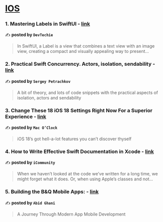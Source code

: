 
<h1><a href=https://medium.com/tag/ios/recommended target="_blank" rel="noopener noreferrer">IOS</a></h1>
<h3>1. Mastering Labels in SwiftUI - <a href="https://medium.com/devtechie/mastering-labels-in-swiftui-2bd1527a118e" target="_blank" rel="noopener noreferrer">link</a></h3>

✍️ **posted by `DevTechie`**

<blockquote>In SwiftUI, a Label is a view that combines a text view with an image view, creating a compact and visually appealing way to present…</blockquote>

<h3>2. Practical Swift Concurrency. Actors, isolation, sendability - <a href="https://medium.com/@petrachkovsergey/practical-swift-concurrency-actors-isolation-sendability-a51343c2e4db" target="_blank" rel="noopener noreferrer">link</a></h3>

✍️ **posted by `Sergey Petrachkov`**

<blockquote>A bit of theory, and lots of code snippets with the practical aspects of isolation, actors and sendability</blockquote>

<h3>3. Change These 18 iOS 18 Settings Right Now For a Superior Experience - <a href="https://medium.com/macoclock/change-these-18-ios-18-settings-right-now-for-a-superior-experience-2c1004189fb2" target="_blank" rel="noopener noreferrer">link</a></h3>

✍️ **posted by `Mac O’Clock`**

<blockquote>iOS 18’s got hell-a-lot features you can’t discover thyself</blockquote>

<h3>4. How to Write Effective Swift Documentation in Xcode - <a href="https://medium.com/icommunity/how-to-write-effective-swift-documentation-in-xcode-e34793463cb9" target="_blank" rel="noopener noreferrer">link</a></h3>

✍️ **posted by `iCommunity`**

<blockquote>When we haven’t looked at the code we’ve written for a long time, we might forget what it does. Or, when using Apple’s classes and not…</blockquote>

<h3>5. Building the B&Q Mobile Apps: - <a href="https://medium.com/@abid.ghani/building-the-b-q-mobile-apps-ce69ab593797" target="_blank" rel="noopener noreferrer">link</a></h3>

✍️ **posted by `Abid Ghani`**

<blockquote>A Journey Through Modern App Mobile Development</blockquote>


